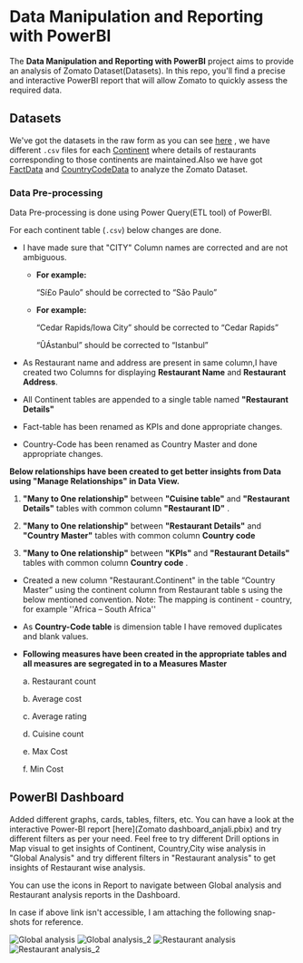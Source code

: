 # **Data Manipulation and Reporting with PowerBI**

The **Data Manipulation and Reporting with PowerBI** project aims to provide an analysis of Zomato Dataset(Datasets). In this repo, you'll find a precise and interactive PowerBI report that will allow Zomato to quickly assess the required data.

## **Datasets**
We've got the datasets in the raw form as you can see [here](Datasets) , we have  different `.csv` files for each [Continent](Datasets/Continents) where details of restaurants corresponding to those continents are maintained.Also we have got [FactData](Datasets/Fact-Table.xlsx) and [CountryCodeData](Datasets/Country-Code.xlsx) to analyze the Zomato Dataset. 


  ### **Data Pre-processing**
  
  Data Pre-processing is done using Power Query(ETL tool) of PowerBI.
  
  For each continent table (`.csv`) below changes are done.
  
  - I have made sure that "CITY" Column names are corrected and are not ambiguous.
     - **For example:**
       
        “Sí£o Paulo” should be corrected to “São Paulo”
        
      - **For example:**
       
         “Cedar Rapids/Iowa City” should be corrected to “Cedar Rapids”
         
         “ÛÁstanbul” should be corrected to “Istanbul”
         
  - As Restaurant name and address are present in same column,I have created two  Columns for displaying **Restaurant Name** and **Restaurant Address**.
  - All Continent tables are appended to a single table named **"Restaurant Details"**
  - Fact-table has been renamed as KPIs and done appropriate changes.
  - Country-Code has been renamed as Country Master and done appropriate changes.
  
  **Below  relationships have been created to get better insights from Data using "Manage Relationships" in Data View.**
  
   1. **"Many to One relationship"** between **"Cuisine table"** and **"Restaurant Details"** tables with common column **"Restaurant ID"** .
  
   2. **"Many to One relationship"** between **"Restaurant Details"** and **"Country Master"** tables with common column **Country code** 
  
   3. **"Many to One relationship"** between **"KPIs"** and **"Restaurant Details"** tables with common column **Country code** .
     
  - Created a new column "Restaurant.Continent" in the table  “Country Master”  using the continent column from Restaurant table s using the below 
     mentioned convention.
     Note: The mapping is continent - country, for example ''Africa – South Africa''  
    
  - As **Country-Code table** is dimension table I have removed duplicates and blank values.
 
  - **Following measures have been created in the appropriate tables and all measures are segregated in to a Measures Master** 

     a. Restaurant count
     
     b. Average cost
     
     c. Average rating
     
     d. Cuisine count
     
     e. Max Cost
     
     f. Min Cost
   
   
   ## **PowerBI  Dashboard**
   
   Added different graphs, cards, tables, filters, etc. You can have a look at the interactive Power-BI report [here](Zomato dashboard_anjali.pbix) and try different  filters as per your need. Feel     free to try different Drill options in Map visual to get insights of Continent, Country,City wise  analysis in "Global Analysis" 
and try different filters in "Restaurant analysis" to get insights of Restaurant wise analysis.

You can use the icons in Report to navigate between Global analysis and Restaurant analysis reports in the Dashboard.

In case if above link isn't accessible, I am attaching the following snap-shots for reference.
  
  
   ![Global analysis](https://user-images.githubusercontent.com/73122719/198102560-5e95f321-8818-497f-9109-ebebbf01d32b.PNG)
   ![Global analysis_2](https://user-images.githubusercontent.com/73122719/198102806-c77b9c9a-8447-4458-b8b8-43d47a0b36f0.PNG)
   ![Restaurant analysis](https://user-images.githubusercontent.com/73122719/198103428-66d18f1c-5ee0-4833-adaf-902d5a9e1159.PNG)
   ![Restaurant analysis_2](https://user-images.githubusercontent.com/73122719/198103466-d96454af-fb67-4b44-a660-8c3b09d8fa6b.PNG)

   
   


